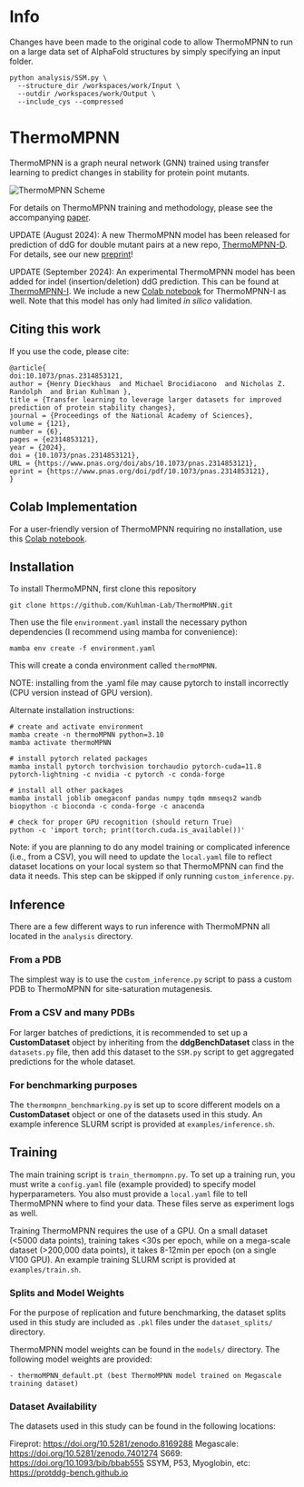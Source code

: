 # Info
Changes have been made to the original code to allow ThermoMPNN to run on a large data set of AlphaFold structures by simply specifying an input folder.
```
python analysis/SSM.py \
  --structure_dir /workspaces/work/Input \
  --outdir /workspaces/work/Output \
  --include_cys --compressed
```

# ThermoMPNN
ThermoMPNN is a graph neural network (GNN) trained using transfer learning to predict changes in stability for protein point mutants.

![ThermoMPNN Scheme](./images/SVG/thermoMPNN_scheme.svg)

For details on ThermoMPNN training and methodology, please see the accompanying [paper](https://doi.org/10.1073/pnas.2314853121). 

UPDATE (August 2024): A new ThermoMPNN model has been released for prediction of ddG for double mutant pairs at a new repo, [ThermoMPNN-D](https://github.com/Kuhlman-Lab/ThermoMPNN-D). For details, see our new [preprint](https://www.biorxiv.org/content/10.1101/2024.08.20.608844v1)!

UPDATE (September 2024): An experimental ThermoMPNN model has been added for indel (insertion/deletion) ddG prediction. This can be found at [ThermoMPNN-I](https://github.com/Kuhlman-Lab/ThermoMPNN-D/tree/ThermoMPNN-I). We include a new [Colab notebook](https://github.com/Kuhlman-Lab/ThermoMPNN-D/blob/ThermoMPNN-I/ThermoMPNN-I.ipynb) for ThermoMPNN-I as well. Note that this model has only had limited _in silico_ validation.

## Citing this work
If you use the code, please cite:
```
@article{
doi:10.1073/pnas.2314853121,
author = {Henry Dieckhaus  and Michael Brocidiacono  and Nicholas Z. Randolph  and Brian Kuhlman },
title = {Transfer learning to leverage larger datasets for improved prediction of protein stability changes},
journal = {Proceedings of the National Academy of Sciences},
volume = {121},
number = {6},
pages = {e2314853121},
year = {2024},
doi = {10.1073/pnas.2314853121},
URL = {https://www.pnas.org/doi/abs/10.1073/pnas.2314853121},
eprint = {https://www.pnas.org/doi/pdf/10.1073/pnas.2314853121},
}
```

## Colab Implementation
For a user-friendly version of ThermoMPNN requiring no installation, use this [Colab notebook](https://colab.research.google.com/drive/1OcT4eYwzxUFNlHNPk9_5uvxGNMVg3CFA#scrollTo=i06A5VI142NT).

## Installation
To install ThermoMPNN, first clone this repository
```
git clone https://github.com/Kuhlman-Lab/ThermoMPNN.git
```
Then use the file ```environment.yaml``` install the necessary python dependencies (I recommend using mamba for convenience):
```
mamba env create -f environment.yaml
```
This will create a conda environment called ```thermoMPNN```.

NOTE: installing from the .yaml file may cause pytorch to install incorrectly (CPU version instead of GPU version).

Alternate installation instructions:
```
# create and activate environment
mamba create -n thermoMPNN python=3.10
mamba activate thermoMPNN

# install pytorch related packages
mamba install pytorch torchvision torchaudio pytorch-cuda=11.8 pytorch-lightning -c nvidia -c pytorch -c conda-forge

# install all other packages
mamba install joblib omegaconf pandas numpy tqdm mmseqs2 wandb biopython -c bioconda -c conda-forge -c anaconda

# check for proper GPU recognition (should return True)
python -c 'import torch; print(torch.cuda.is_available())'
```
Note: if you are planning to do any model training or complicated inference (i.e., from a CSV), you will need to update the ```local.yaml``` file to reflect dataset locations on your local system so that ThermoMPNN can find the data it needs. This step can be skipped if only running ```custom_inference.py```. 

## Inference
There are a few different ways to run inference with ThermoMPNN all located in the ```analysis``` directory.

### From a PDB
The simplest way is to use the ```custom_inference.py``` script to pass a custom PDB to ThermoMPNN for site-saturation mutagenesis.

### From a CSV and many PDBs
For larger batches of predictions, it is recommended to set up a **CustomDataset** object by inheriting from the **ddgBenchDataset** class in the ```datasets.py``` file, then add this dataset to the ```SSM.py``` script to get aggregated predictions for the whole dataset.

### For benchmarking purposes
The ```thermompnn_benchmarking.py``` is set up to score different models on a **CustomDataset** object or one of the datasets used in this study. An example inference SLURM script is provided at ```examples/inference.sh```.

## Training
The main training script is ```train_thermompnn.py```. To set up a training run, you must write a ```config.yaml``` file (example provided) to specify model hyperparameters. You also must provide a ```local.yaml``` file to tell ThermoMPNN where to find your data. These files serve as experiment logs as well.

Training ThermoMPNN requires the use of a GPU. On a small dataset (<5000 data points), training takes <30s per epoch, while on a mega-scale dataset (>200,000 data points), it takes 8-12min per epoch (on a single V100 GPU). An example training SLURM script is provided at ```examples/train.sh```.

### Splits and Model Weights
For the purpose of replication and future benchmarking, the dataset splits used in this study are included as ```.pkl``` files under the ```dataset_splits/``` directory.

ThermoMPNN model weights can be found in the ```models/``` directory. The following model weights are provided:
```
- thermoMPNN_default.pt (best ThermoMPNN model trained on Megascale training dataset)
```

### Dataset Availability
The datasets used in this study can be found in the following locations:

Fireprot: https://doi.org/10.5281/zenodo.8169288
Megascale: https://doi.org/10.5281/zenodo.7401274
S669: https://doi.org/10.1093/bib/bbab555
SSYM, P53, Myoglobin, etc: https://protddg-bench.github.io
